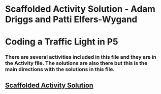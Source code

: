 # Scaffolded Activity Solution - Adam Driggs and Patti Elfers-Wygand

# Coding a Traffic Light in P5

### There are several activities included in this file and they are in the Activity file.  The solutions are also there but this is the main directions with the solutions in this file.

## [Scaffolded Activity Solution](https://editor.p5js.org/pelfers-truth/sketches/qfroxzwa9)